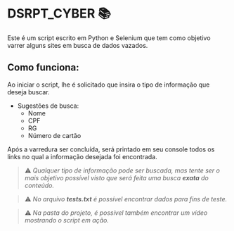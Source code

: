 # DSRPT_CYBER :books:

Este é um script escrito em Python e Selenium que tem como objetivo varrer alguns sites em busca de dados vazados.

## Como funciona: 

Ao iniciar o script, lhe é solicitado que insira o tipo de informação que deseja buscar.

- Sugestões de busca: 
  * Nome
  * CPF
  * RG
  * Número de cartão

Após a varredura ser concluída, será printado em seu console todos os links no qual a informação desejada foi encontrada. 

> :warning: _Qualquer tipo de informação pode ser buscada, mas tente ser o mais objetivo possível visto que será feita uma busca **exata** do conteúdo._

> :warning: _No arquivo **tests.txt** é possível encontrar dados para fins de teste._

> :warning: _Na pasta do projeto, é possível também encontrar um vídeo mostrando o script em ação._
